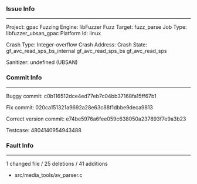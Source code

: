 ### Issue Info

------------

Project: gpac
Fuzzing Engine: libFuzzer
Fuzz Target: fuzz_parse
Job Type: libfuzzer_ubsan_gpac
Platform Id: linux

Crash Type: Integer-overflow
Crash Address: 
Crash State:
  gf_avc_read_sps_bs_internal
  gf_avc_read_sps_bs
  gf_avc_read_sps
  
Sanitizer: undefined (UBSAN)

### Commit Info

---------

Buggy commit: c0b116512dce4ed77eb7c04bb37168fa15ff67b1 

Fix commit: 020ca151321a9692a28e63c88f1dbbe9deca9813
 
Correct version commit: e74be5976a6fee059c638050a237893f7e9a3b23

Testcase: 4804140954943488



### Fault Info

-----------------

1 changed file / 25 deletions / 41 additions 

- src/media_tools/av_parser.c

